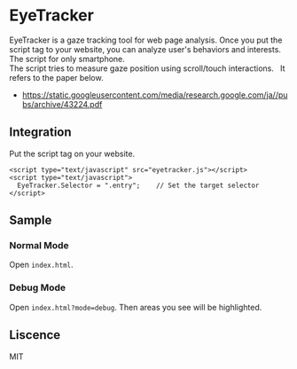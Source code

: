# EyeTracker
EyeTracker is a gaze tracking tool for web page analysis. Once you put the script tag to your website, you can analyze user's behaviors and interests. The script for only smartphone.  
The script tries to measure gaze position using scroll/touch interactions.  
It refers to the paper below.
- https://static.googleusercontent.com/media/research.google.com/ja//pubs/archive/43224.pdf

## Integration
Put the script tag on your website.
```
<script type="text/javascript" src="eyetracker.js"></script>
<script type="text/javascript">
  EyeTracker.Selector = ".entry";    // Set the target selector
</script>
```

## Sample
### Normal Mode
Open `index.html`.

### Debug Mode
Open `index.html?mode=debug`. Then areas you see will be highlighted.

## Liscence
MIT
